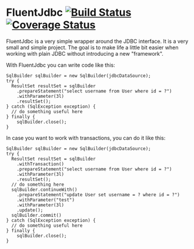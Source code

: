 FluentJdbc  [![Build Status](https://travis-ci.org/patka/FluentJdbc.png)](https://travis-ci.org/patka/FluentJdbc) [![Coverage Status](https://coveralls.io/repos/patka/FluentJdbc/badge.png?branch=master)](https://coveralls.io/r/patka/FluentJdbc?branch=master)
==========

FluentJdbc is a very simple wrapper around the JDBC interface. It is a very small
and simple project. The goal is to make life a little bit easier
when working with plain JDBC without introducing a new "framework".

With FluentJdbc you can write code like this:
```
SqlBuilder sqlBuilder = new SqlBuilder(jdbcDataSource);
try {
  ResultSet resultSet = sqlBuilder
    .prepareStatement("select username from User where id = ?")
    .withParameter(3l)
    .resultSet();
} catch (SqlException exception) {
  // do something useful here
} finally {
    sqlBuilder.close();
}
```

In case you want to work with transactions, you can do it like this:
```
SqlBuilder sqlBuilder = new SqlBuilder(jdbcDataSource);
try {
  ResultSet resultSet = sqlBuilder
    .withTransaction()
    .prepareStatement("select username from User where id = ?")
    .withParameter(3l)
    .resultSet();
  // do something here
  sqlBuilder.continueWith()
    .prepareStatement("update User set username = ? where id = ?")
    .withParameter("test")
    .withParameter(3l)
    .update();
  sqlBuilder.commit()
} catch (SqlException exception) {
  // do something useful here
} finally {
    sqlBuilder.close();
}
```

